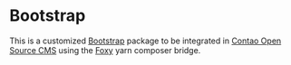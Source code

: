 Bootstrap
============

This is a customized [Bootstrap][1] package to be integrated in
[Contao Open Source CMS][2] using the [Foxy][3] yarn composer bridge.


[1]: https://getbootstrap.com/
[2]: https://contao.org
[3]: https://github.com/fxpio/foxy
